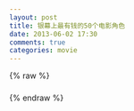 ```yaml
---
layout: post
title: 银幕上最有钱的50个电影角色
date: 2013-06-02 17:30
comments: true
categories: movie
---
```


<script src="/js/50_money.js" type="text/javascript"></script>


<div ng-app="app">
  <div class="container">
    <div ng-controller="mainCtrl">
      <div class='m' ng-repeat="m in movies">
        {% raw %}
        <h3 ng-bind-template='{{ m.Title }}'></h3>
        {% endraw %}
        <div ng-bind-html-unsafe='m.Content'></div>
      </div>
    </div>
  </div>
</div>
